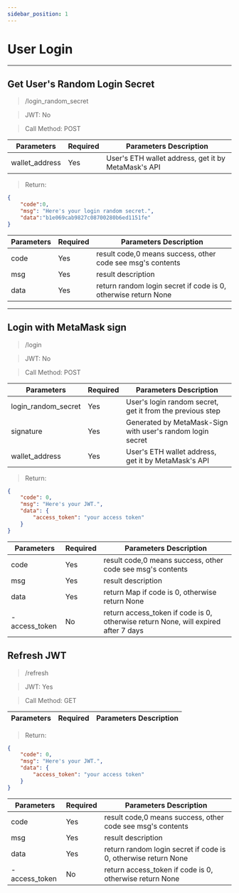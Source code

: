 ```yaml
---
sidebar_position: 1
---
```


# User Login
___
## Get User's Random Login Secret
> /login_random_secret

> JWT: No

> Call Method: POST

| Parameters  | Required |  Parameters Description|
| ------------- | ------------- |--------|
| wallet_address  | Yes  |  User's ETH wallet address, get it by MetaMask's API  |

> Return:

```json
{
    "code":0,
    "msg": "Here's your login random secret.",
    "data":"b1e069cab9827c08700280b6ed1151fe"
}
```

| Parameters  | Required |  Parameters Description|
| ------------- | ------------- |--------|
| code  | Yes  |  result code,0 means success, other code see msg's contents  |
| msg  | Yes  | result description   |
| data  | Yes  | return random login secret if code is 0, otherwise return None |

___

## Login with MetaMask sign
> /login

> JWT: No

> Call Method: POST

| Parameters  | Required |  Parameters Description|
| ------------- | ------------- |--------|
| login_random_secret  | Yes  |  User's login random secret, get it from the previous step  |
| signature  | Yes  |  Generated by MetaMask-Sign with user's random login secret  |
| wallet_address  | Yes  |  User's ETH wallet address, get it by MetaMask's API  |

> Return:

```json
{
    "code": 0,
    "msg": "Here's your JWT.",
    "data": {
        "access_token": "your access token"
    }
}
```

| Parameters  | Required |  Parameters Description|
| ------------- | ------------- |--------|
| code  | Yes  |  result code,0 means success, other code see msg's contents  |
| msg  | Yes  | result description   |
| data  | Yes  | return Map if code is 0, otherwise return None |
| -access_token  | No  | return access_token if code is 0, otherwise return None, will expired after 7 days |


## Refresh JWT
> /refresh

> JWT: Yes

> Call Method: GET

| Parameters  | Required |  Parameters Description|
| ------------- | ------------- |--------|


> Return:

```json
{
    "code": 0,
    "msg": "Here's your JWT.",
    "data": {
        "access_token": "your access token"
    }
}
```

| Parameters  | Required |  Parameters Description|
| ------------- | ------------- |--------|
| code  | Yes  |  result code,0 means success, other code see msg's contents  |
| msg  | Yes  | result description   |
| data  | Yes  | return random login secret if code is 0, otherwise return None |
| -access_token  | No  | return access_token if code is 0, otherwise return None |
